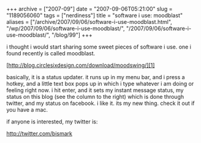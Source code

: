 +++
archive = ["2007-09"]
date = "2007-09-06T05:21:00"
slug = "1189056060"
tags = ["nerdiness"]
title = "software i use: moodblast"
aliases = ["/archive/2007/09/06/software-i-use-moodblast.html", "/wp/2007/09/06/software-i-use-moodblast/", "/2007/09/06/software-i-use-moodblast/", "/blog/99"]
+++

i thought i would start sharing some sweet pieces of software i use. one
i found recently is called moodblast.

[http://blog.circlesixdesign.com/download/moodswing/][1]

basically, it is a status updater. it runs up in my menu bar, and i press
a hotkey, and a little text box pops up in which i type whatever i am
doing or feeling right now. i hit enter, and it sets my instant message
status, my status on this blog (see the column to the right) which is done
through twitter, and my status on facebook. i like it. its my new thing.
check it out if you have a mac.

if anyone is interested, my twitter is:

http://twitter.com/bismark

[1]: https://web.archive.org/web/20111126164227/http://blog.circlesixdesign.com/download/moodswing/

